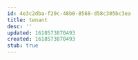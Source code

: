 ```yaml
---
id: 4e3c2dba-f20c-48b0-8568-d58c305bc3ea
title: tenant
desc: ''
updated: 1618573870493
created: 1618573870493
stub: true
---
```


